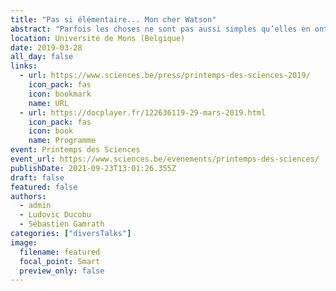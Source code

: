```yaml
---
title: "Pas si élémentaire... Mon cher Watson"
abstract: "Parfois les choses ne sont pas aussi simples qu’elles en ont l’air, que ce soient les preuves scientifiques ou les raisonnements de la vie de tous les jours. Le but de cette conférence sera de déambuler dans l’histoire des sciences pour illustrer comment des raisonnements en apparence élémentaires peuvent receler des subtilités insoupçonnées. Affûtez vos raisonnements et venez mener l’enquête !!"
location: Université de Mons (Belgique)
date: 2019-03-28
all_day: false
links:
  - url: https://www.sciences.be/press/printemps-des-sciences-2019/
    icon_pack: fas
    icon: bookmark
    name: URL
  - url: https://docplayer.fr/122636119-29-mars-2019.html
    icon_pack: fas
    icon: book
    name: Programme
event: Printemps des Sciences
event_url: https://www.sciences.be/evenements/printemps-des-sciences/
publishDate: 2021-09-23T13:01:26.355Z
draft: false
featured: false
authors:
  - admin
  - Ludovic Ducobu
  - Sébastien Gamrath
categories: ["diversTalks"]
image:
  filename: featured
  focal_point: Smart
  preview_only: false
---
```

